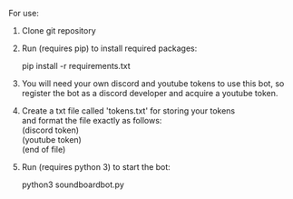 For use:  
  
1. Clone git repository  
2. Run (requires pip) to install required packages:  
  
    pip install -r requirements.txt  
  
3. You will need your own discord and youtube tokens to use this bot, so register the bot as a discord developer and acquire a youtube token.   
4. Create a txt file called 'tokens.txt' for storing your tokens  
and format the file exactly as follows:  
(discord token)  
(youtube token)  
(end of file)  
5. Run (requires python 3) to start the bot:  
  
    python3 soundboardbot.py 
